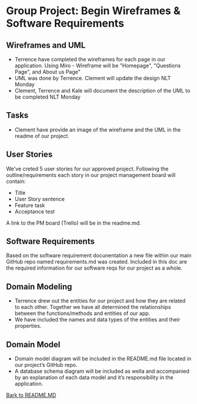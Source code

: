 # Group Project: Begin Wireframes & Software Requirements

## Wireframes and UML

- Terrence have completed the wireframes for each page in our application. Using Miro - Wireframe will be "Homepage", "Questions Page", and About us Page"
- UML was done by Terrence. Clement will update the design NLT Monday
- Clement, Terrence and Kale will document the description of the UML to be completed NLT Monday

## Tasks

- Clement have provide an image of the wireframe and the UML in the readme of our project.

## User Stories

We've creted 5 user stories for our approved project. Following the outline/requirements each story in our project management board will contain:

- Title
- User Story sentence
- Feature task
- Acceptance test

A link to the PM board (Trello) will be in the readme.md.

## Software Requirements

Based on the software requirement docunentation a new file within our main GitHub repo named requirements.md was created. Included in this doc are the required information for our software reqs for our project as a whole.

## Domain Modeling

- Terrence drew out the entities for our project and how they are related to each other. Together we have all determined the relationships between the functions/methods and entities of our app.
- We have included the names and data types of the entities and their properties.

## Domain Model

- Domain model diagram will be included in the README.md file located in our project’s GitHub repo.
- A database schema diagram will be included as wella and accompanied by an explanation of each data model and it’s responsibility in the application.

[Bark to README.MD](../README.MD)
